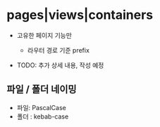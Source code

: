 # pages|views|containers

- 고유한 페이지 기능만

  - 라우터 경로 기준 prefix

- TODO: 추가 상세 내용, 작성 예정

## 파일 / 폴더 네이밍

- 파일: PascalCase
- 폴더 : kebab-case
